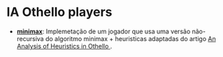 # IA Othello players

- [__minimax__](minimax/minimax.py): Implemetação de um jogador que usa uma versão não-recursiva do
algoritmo minimax + heuristicas adaptadas do artigo [An Analysis of Heuristics in Othello
](https://courses.cs.washington.edu/courses/cse573/04au/Project/mini1/RUSSIA/Final_Paper.pdf).
